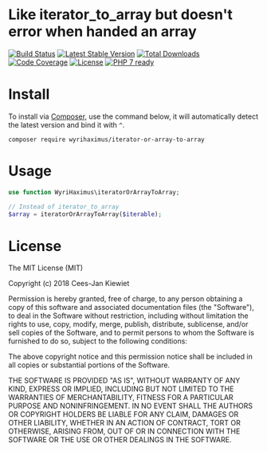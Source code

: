 # Like iterator_to_array but doesn't error when handed an array

[![Build Status](https://travis-ci.com/WyriHaximus/php-iterator-or-array-to-array.svg?branch=master)](https://travis-ci.com/WyriHaximus/php-iterator-or-array-to-array)
[![Latest Stable Version](https://poser.pugx.org/wyrihaximus/iterator-or-array-to-array/v/stable.png)](https://packagist.org/packages/wyrihaximus/iterator-or-array-to-array)
[![Total Downloads](https://poser.pugx.org/wyrihaximus/iterator-or-array-to-array/downloads.png)](https://packagist.org/packages/wyrihaximus/iterator-or-array-to-array/stats)
[![Code Coverage](https://scrutinizer-ci.com/g/WyriHaximus/php-iterator-or-array-to-array/badges/coverage.png?b=master)](https://scrutinizer-ci.com/g/WyriHaximus/php-iterator-or-array-to-array/?branch=master)
[![License](https://poser.pugx.org/wyrihaximus/iterator-or-array-to-array/license.png)](https://packagist.org/packages/wyrihaximus/iterator-or-array-to-array)
[![PHP 7 ready](http://php7ready.timesplinter.ch/WyriHaximus/php-iterator-or-array-to-array/badge.svg)](https://travis-ci.com/WyriHaximus/php-iterator-or-array-to-array)

# Install

To install via [Composer](http://getcomposer.org/), use the command below, it will automatically detect the latest version and bind it with `^`.

```
composer require wyrihaximus/iterator-or-array-to-array
```

# Usage

```php
use function WyriHaximus\iteratorOrArrayToArray;

// Instead of iterator_to_array
$array = iteratorOrArrayToArray($iterable);
```

# License

The MIT License (MIT)

Copyright (c) 2018 Cees-Jan Kiewiet

Permission is hereby granted, free of charge, to any person obtaining a copy
of this software and associated documentation files (the "Software"), to deal
in the Software without restriction, including without limitation the rights
to use, copy, modify, merge, publish, distribute, sublicense, and/or sell
copies of the Software, and to permit persons to whom the Software is
furnished to do so, subject to the following conditions:

The above copyright notice and this permission notice shall be included in all
copies or substantial portions of the Software.

THE SOFTWARE IS PROVIDED "AS IS", WITHOUT WARRANTY OF ANY KIND, EXPRESS OR
IMPLIED, INCLUDING BUT NOT LIMITED TO THE WARRANTIES OF MERCHANTABILITY,
FITNESS FOR A PARTICULAR PURPOSE AND NONINFRINGEMENT. IN NO EVENT SHALL THE
AUTHORS OR COPYRIGHT HOLDERS BE LIABLE FOR ANY CLAIM, DAMAGES OR OTHER
LIABILITY, WHETHER IN AN ACTION OF CONTRACT, TORT OR OTHERWISE, ARISING FROM,
OUT OF OR IN CONNECTION WITH THE SOFTWARE OR THE USE OR OTHER DEALINGS IN THE
SOFTWARE.
